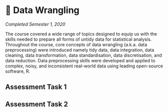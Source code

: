 # 🏢 Data Wrangling

_Completed Semester 1, 2020_

The course covered a wide range of topics designed to equip us with the skills needed to prepare all forms of untidy data for statistical analysis. Throughout the course, core concepts of data wrangling (a.k.a. data preprocessing) were introduced namely tidy data, data integration, data cleaning, data transformation, data standardisation, data discretisation, and data reduction. Data preprocessing skills were developed and applied to complex, noisy, and inconsistent real-world data using leading open-source software, R.

## Assessment Task 1

## Assessment Task 2
